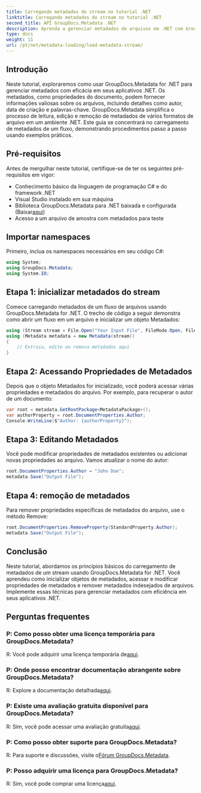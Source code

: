 ```yaml
---
title: Carregando metadados do stream no tutorial .NET
linktitle: Carregando metadados do stream no tutorial .NET
second_title: API GroupDocs.Metadata .NET
description: Aprenda a gerenciar metadados de arquivos em .NET com GroupDocs.Metadata. Guia passo a passo para carregar, editar e remover metadados de streams.
type: docs
weight: 11
url: /pt/net/metadata-loading/load-metadata-stream/
---
```

## Introdução
Neste tutorial, exploraremos como usar GroupDocs.Metadata for .NET para gerenciar metadados com eficácia em seus aplicativos .NET. Os metadados, como propriedades do documento, podem fornecer informações valiosas sobre os arquivos, incluindo detalhes como autor, data de criação e palavras-chave. GroupDocs.Metadata simplifica o processo de leitura, edição e remoção de metadados de vários formatos de arquivo em um ambiente .NET. Este guia se concentrará no carregamento de metadados de um fluxo, demonstrando procedimentos passo a passo usando exemplos práticos.
## Pré-requisitos
Antes de mergulhar neste tutorial, certifique-se de ter os seguintes pré-requisitos em vigor:
- Conhecimento básico da linguagem de programação C# e do framework .NET
- Visual Studio instalado em sua máquina
-  Biblioteca GroupDocs.Metadata para .NET baixada e configurada (Baixar[aqui](https://releases.groupdocs.com/metadata/net/))
- Acesso a um arquivo de amostra com metadados para teste

## Importar namespaces
Primeiro, inclua os namespaces necessários em seu código C#:
```csharp
using System;
using GroupDocs.Metadata;
using System.IO;
```
## Etapa 1: inicializar metadados do stream
Comece carregando metadados de um fluxo de arquivos usando GroupDocs.Metadata for .NET. O trecho de código a seguir demonstra como abrir um fluxo em um arquivo e inicializar um objeto Metadados:

```csharp
using (Stream stream = File.Open("Your Input File", FileMode.Open, FileAccess.ReadWrite))
using (Metadata metadata = new Metadata(stream))
{
    // Extraia, edite ou remova metadados aqui
}
```
## Etapa 2: Acessando Propriedades de Metadados
Depois que o objeto Metadados for inicializado, você poderá acessar várias propriedades e metadados do arquivo. Por exemplo, para recuperar o autor de um documento:

```csharp
var root = metadata.GetRootPackage<MetadataPackage>();
var authorProperty = root.DocumentProperties.Author;
Console.WriteLine($"Author: {authorProperty}");
```
## Etapa 3: Editando Metadados
Você pode modificar propriedades de metadados existentes ou adicionar novas propriedades ao arquivo. Vamos atualizar o nome do autor:

```csharp
root.DocumentProperties.Author = "John Doe";
metadata.Save("Output File");
```
## Etapa 4: remoção de metadados
Para remover propriedades específicas de metadados do arquivo, use o método Remove:

```csharp
root.DocumentProperties.RemoveProperty(StandardProperty.Author);
metadata.Save("Output File");
```

## Conclusão
Neste tutorial, abordamos os princípios básicos do carregamento de metadados de um stream usando GroupDocs.Metadata for .NET. Você aprendeu como inicializar objetos de metadados, acessar e modificar propriedades de metadados e remover metadados indesejados de arquivos. Implemente essas técnicas para gerenciar metadados com eficiência em seus aplicativos .NET.

## Perguntas frequentes
### P: Como posso obter uma licença temporária para GroupDocs.Metadata?
 R: Você pode adquirir uma licença temporária de[aqui](https://purchase.groupdocs.com/temporary-license/).
### P: Onde posso encontrar documentação abrangente sobre GroupDocs.Metadata?
 R: Explore a documentação detalhada[aqui](https://reference.groupdocs.com/metadata/net/).
### P: Existe uma avaliação gratuita disponível para GroupDocs.Metadata?
 R: Sim, você pode acessar uma avaliação gratuita[aqui](https://releases.groupdocs.com/).
### P: Como posso obter suporte para GroupDocs.Metadata?
 R: Para suporte e discussões, visite o[Fórum GroupDocs.Metadata](https://forum.groupdocs.com/c/metadata/14).
### P: Posso adquirir uma licença para GroupDocs.Metadata?
 R: Sim, você pode comprar uma licença[aqui](https://purchase.groupdocs.com/buy).
